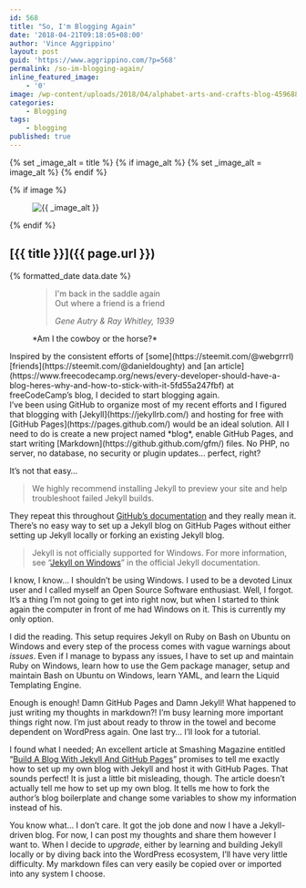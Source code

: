 ```yaml
---
id: 568
title: "So, I'm Blogging Again"
date: '2018-04-21T09:18:05+08:00'
author: 'Vince Aggrippino'
layout: post
guid: 'https://www.aggrippino.com/?p=568'
permalink: /so-im-blogging-again/
inline_featured_image:
    - '0'
image: /wp-content/uploads/2018/04/alphabet-arts-and-crafts-blog-459688_1200x628-min.jpg
categories:
    - Blogging
tags:
    - blogging
published: true
---
```


{% set _image_alt = title %}
{% if image_alt %}
    {% set _image_alt = image_alt %}
{% endif %}

{% if image %}
    <figure class="post__image">
        <img src="{{ image }}" alt="{{ _image_alt }}">
    </figure>
{% endif %}

## [{{ title }}]({{ page.url }})

<p class="post__date">{% formatted_date data.date %}</p>

<figure class="wp-block-pullquote is-style-default">

> I'm back in the saddle again   
> Out where a friend is a friend
> 
> <cite>Gene Autry &amp; Ray Whitley, 1939</cite>

<figcaption>*Am I the cowboy or the horse?*</figcaption>
</figure>

<div class="wp-block-jetpack-markdown">Inspired by the consistent efforts of [some](https://steemit.com/@webgrrrl) [friends](https://steemit.com/@danieldoughty) and [an article](https://www.freecodecamp.org/news/every-developer-should-have-a-blog-heres-why-and-how-to-stick-with-it-5fd55a247fbf) at freeCodeCamp’s blog, I decided to start blogging again.

</div><div class="wp-block-jetpack-markdown">I’ve been using GitHub to organize most of my recent efforts and I figured that blogging with [Jekyll](https://jekyllrb.com/) and hosting for free with [GitHub Pages](https://pages.github.com/) would be an ideal solution. All I need to do is create a new project named *blog*, enable GitHub Pages, and start writing [Markdown](https://github.github.com/gfm/) files. No PHP, no server, no database, no security or plugin updates… perfect, right?

It’s not that easy…

> We highly recommend installing Jekyll to preview your site and help troubleshoot failed Jekyll builds.

They repeat this throughout [GitHub’s documentation](https://docs.github.com/en/pages/setting-up-a-github-pages-site-with-jekyll) and they really mean it. There’s no easy way to set up a Jekyll blog on GitHub Pages without either setting up Jekyll locally or forking an existing Jekyll blog.

> Jekyll is not officially supported for Windows. For more information, see “[Jekyll on Windows](http://jekyllrb.com/docs/windows/#installation)” in the official Jekyll documentation.

I know, I know… I shouldn’t be using Windows. I used to be a devoted Linux user and I called myself an Open Source Software enthusiast. Well, I forgot. It’s a thing I’m not going to get into right now, but when I started to think again the computer in front of me had Windows on it. This is currently my only option.

I did the reading. This setup requires Jekyll on Ruby on Bash on Ubuntu on Windows and every step of the process comes with vague warnings about *issues*. Even if I manage to bypass any issues, I have to set up and maintain Ruby on Windows, learn how to use the Gem package manager, setup and maintain Bash on Ubuntu on Windows, learn YAML, and learn the Liquid Templating Engine.

Enough is enough! Damn GitHub Pages and Damn Jekyll! What happened to just writing my thoughts in markdown?! I’m busy learning more important things right now. I’m just about ready to throw in the towel and become dependent on WordPress again. One last try… I’ll look for a tutorial.

I found what I needed; An excellent article at Smashing Magazine entitled “[Build A Blog With Jekyll And GitHub Pages](https://www.smashingmagazine.com/2014/08/build-blog-jekyll-github-pages/)” promises to tell me exactly how to set up my own blog with Jekyll and host it with GitHub Pages. That sounds perfect! It is just a little bit misleading, though. The article doesn’t actually tell me how to set up my own blog. It tells me how to fork the author’s blog boilerplate and change some variables to show my information instead of his.

You know what… I don’t care. It got the job done and now I have a Jekyll-driven blog. For now, I can post my thoughts and share them however I want to. When I decide to *upgrade*, either by learning and building Jekyll locally or by diving back into the WordPress ecosystem, I’ll have very little difficulty. My markdown files can very easily be copied over or imported into any system I choose.

</div>
